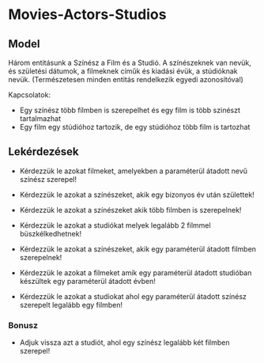 # Movies-Actors-Studios

## Model
Három entitásunk a Színész a Film és a Studió. A színészeknek van nevük, és születési dátumok, a filmeknek címűk és kiadási évük,
a stúdióknak nevük. (Természetesen minden entitás rendelkezik egyedi azonosítóval)

Kapcsolatok: 
* Egy színész több filmben is szerepelhet és egy film is több szinészt tartalmazhat 
* Egy film egy stúdióhoz tartozik, de egy stúdióhoz több film is tartozhat

## Lekérdezések

* Kérdezzük le azokat filmeket, amelyekben a paraméterül átadott nevű színész szerepel!

* Kérdezzük le azokat a színészeket, akik egy bizonyos év után születtek!

* Kérdezzük le azokat a színészeket akik több filmben is szerepelnek!

* Kérdezzük le azokat a studiókat melyek legalább 2 filmmel büszkélkedhetnek!

* Kérdezzük le azokat a színészeket, akik egy paraméterül átadott filmben szerepelnek!

* Kérdezzük le azokat a filmeket amik egy paraméterül átadott studióban készültek egy paraméterül átadott évben!

* Kérdezzük le azokat a studiokat ahol egy paraméterül átadott színész szerepelt legalább egy filmben!

### Bonusz
* Adjuk vissza azt a studiót, ahol egy színész legalább két filmben szerepel! 